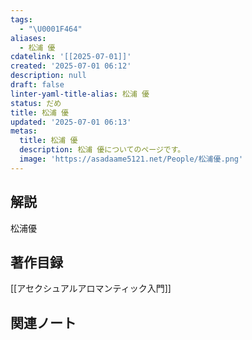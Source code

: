 ```yaml
---
tags:
  - "\U0001F464"
aliases:
  - 松浦 優
cdatelink: '[[2025-07-01]]'
created: '2025-07-01 06:12'
description: null
draft: false
linter-yaml-title-alias: 松浦 優
status: だめ
title: 松浦 優
updated: '2025-07-01 06:13'
metas:
  title: 松浦 優
  description: 松浦 優についてのページです。
  image: 'https://asadaame5121.net/People/松浦優.png'
---
```

## 解説
松浦優
## 著作目録
[[アセクシュアルアロマンティック入門]]
## 関連ノート
